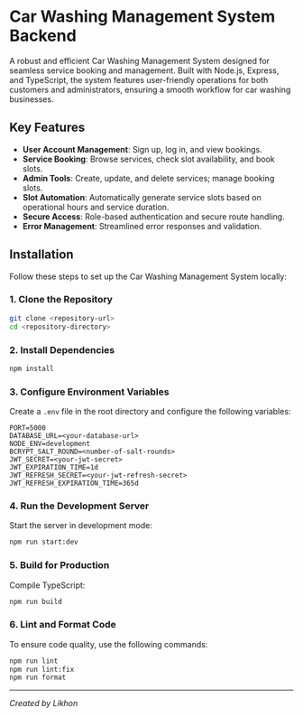 # Car Washing Management System Backend

A robust and efficient Car Washing Management System designed for seamless service booking and management. Built with Node.js, Express, and TypeScript, the system features user-friendly operations for both customers and administrators, ensuring a smooth workflow for car washing businesses.

## Key Features

- **User Account Management**: Sign up, log in, and view bookings.
- **Service Booking**: Browse services, check slot availability, and book slots.
- **Admin Tools**: Create, update, and delete services; manage booking slots.
- **Slot Automation**: Automatically generate service slots based on operational hours and service duration.
- **Secure Access**: Role-based authentication and secure route handling.
- **Error Management**: Streamlined error responses and validation.

## Installation

Follow these steps to set up the Car Washing Management System locally:

### 1. Clone the Repository

```bash
git clone <repository-url>
cd <repository-directory>
```

### 2. Install Dependencies

```bash
npm install
```

### 3. Configure Environment Variables

Create a `.env` file in the root directory and configure the following variables:

```plaintext
PORT=5000
DATABASE_URL=<your-database-url>
NODE_ENV=development
BCRYPT_SALT_ROUND=<number-of-salt-rounds>
JWT_SECRET=<your-jwt-secret>
JWT_EXPIRATION_TIME=1d
JWT_REFRESH_SECRET=<your-jwt-refresh-secret>
JWT_REFRESH_EXPIRATION_TIME=365d
```

### 4. Run the Development Server

Start the server in development mode:

```bash
npm run start:dev
```

### 5. Build for Production

Compile TypeScript:

```bash
npm run build

```

### 6. Lint and Format Code

To ensure code quality, use the following commands:

```bash
npm run lint
npm run lint:fix
npm run format
```

---

_Created by Likhon_
